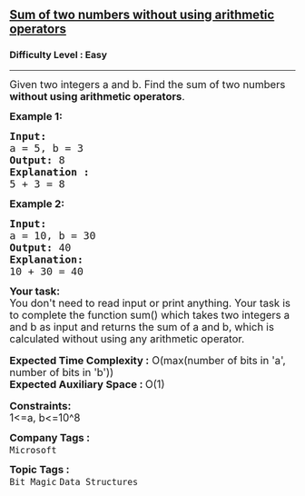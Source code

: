 <h2><a href="https://www.geeksforgeeks.org/problems/sum-of-two-numbers-without-using-arithmetic-operators/1?page=3&category=Bit%20Magic&sortBy=submissions">Sum of two numbers without using arithmetic operators</a></h2><h3>Difficulty Level : Easy</h3><hr><div class="problems_problem_content__Xm_eO"><p><span style="font-size:18px">Given two integers a and b. Find the sum of two numbers<strong> without using&nbsp;arithmetic operators</strong>.</span></p>

<p><span style="font-size:18px"><strong>Example 1:</strong></span></p>

<pre><span style="font-size:18px"><strong>Input:
</strong>a = 5, b = 3
<strong>Output:</strong> 8
<strong>Explanation :</strong>
5 + 3 = 8</span></pre>

<p><span style="font-size:18px"><strong>Example 2:</strong></span></p>

<pre><span style="font-size:18px"><strong>Input:</strong>
a = 10, b = 30
<strong>Output:</strong> 40
<strong>Explanation:</strong>
10 + 30 = 40</span></pre>

<div><span style="font-size:18px"><strong>Your task:</strong></span></div>

<div><span style="font-size:18px">You don't need to read input or print anything. Your task is to complete the function sum() which takes two integers a and b as input and returns the sum of a and b, which is calculated without using any arithmetic operator.</span></div>

<div>&nbsp;</div>

<div><span style="font-size:18px"><strong>Expected Time Complexity :</strong> O(max(number of bits in 'a', number of bits in 'b'))</span></div>

<div><span style="font-size:18px"><strong>Expected Auxiliary Space : </strong>O(1)</span></div>

<div>&nbsp;</div>

<div><span style="font-size:18px"><strong>Constraints:</strong></span></div>

<div><span style="font-size:18px">1&lt;=a, b&lt;=10^8</span></div>
</div><p><span style=font-size:18px><strong>Company Tags : </strong><br><code>Microsoft</code>&nbsp;<br><p><span style=font-size:18px><strong>Topic Tags : </strong><br><code>Bit Magic</code>&nbsp;<code>Data Structures</code>&nbsp;